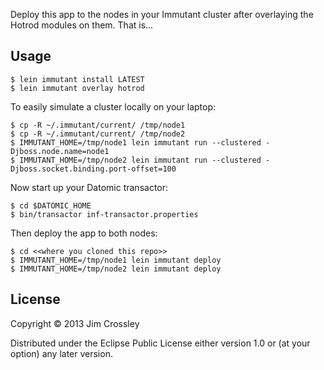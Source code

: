 
Deploy this app to the nodes in your Immutant cluster after overlaying
the Hotrod modules on them. That is...

## Usage

    $ lein immutant install LATEST
    $ lein immutant overlay hotrod

To easily simulate a cluster locally on your laptop:

    $ cp -R ~/.immutant/current/ /tmp/node1
    $ cp -R ~/.immutant/current/ /tmp/node2
    $ IMMUTANT_HOME=/tmp/node1 lein immutant run --clustered -Djboss.node.name=node1
    $ IMMUTANT_HOME=/tmp/node2 lein immutant run --clustered -Djboss.socket.binding.port-offset=100

Now start up your Datomic transactor:

    $ cd $DATOMIC_HOME
    $ bin/transactor inf-transactor.properties 
    
Then deploy the app to both nodes:

    $ cd <<where you cloned this repo>>
    $ IMMUTANT_HOME=/tmp/node1 lein immutant deploy
    $ IMMUTANT_HOME=/tmp/node2 lein immutant deploy

## License

Copyright © 2013 Jim Crossley

Distributed under the Eclipse Public License either version 1.0 or (at
your option) any later version.
